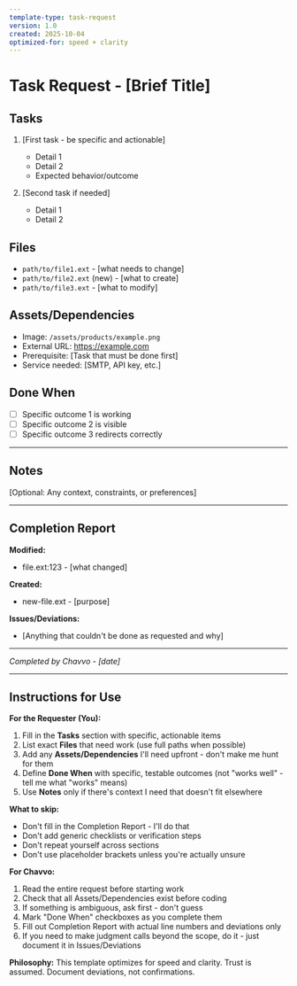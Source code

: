 ```yaml
---
template-type: task-request
version: 1.0
created: 2025-10-04
optimized-for: speed + clarity
---
```

# Task Request - [Brief Title]

## Tasks
1. [First task - be specific and actionable]
   - Detail 1
   - Detail 2
   - Expected behavior/outcome

2. [Second task if needed]
   - Detail 1
   - Detail 2

## Files
- `path/to/file1.ext` - [what needs to change]
- `path/to/file2.ext` (new) - [what to create]
- `path/to/file3.ext` - [what to modify]

## Assets/Dependencies
- Image: `/assets/products/example.png`
- External URL: https://example.com
- Prerequisite: [Task that must be done first]
- Service needed: [SMTP, API key, etc.]

## Done When
- [ ] Specific outcome 1 is working
- [ ] Specific outcome 2 is visible
- [ ] Specific outcome 3 redirects correctly

---

## Notes
[Optional: Any context, constraints, or preferences]

---

## Completion Report
**Modified:**
- file.ext:123 - [what changed]

**Created:**
- new-file.ext - [purpose]

**Issues/Deviations:**
- [Anything that couldn't be done as requested and why]

---
*Completed by Chavvo - [date]*

---

## Instructions for Use

**For the Requester (You):**
1. Fill in the **Tasks** section with specific, actionable items
2. List exact **Files** that need work (use full paths when possible)
3. Add any **Assets/Dependencies** I'll need upfront - don't make me hunt for them
4. Define **Done When** with specific, testable outcomes (not "works well" - tell me what "works" means)
5. Use **Notes** only if there's context I need that doesn't fit elsewhere

**What to skip:**
- Don't fill in the Completion Report - I'll do that
- Don't add generic checklists or verification steps
- Don't repeat yourself across sections
- Don't use placeholder brackets unless you're actually unsure

**For Chavvo:**
1. Read the entire request before starting work
2. Check that all Assets/Dependencies exist before coding
3. If something is ambiguous, ask first - don't guess
4. Mark "Done When" checkboxes as you complete them
5. Fill out Completion Report with actual line numbers and deviations only
6. If you need to make judgment calls beyond the scope, do it - just document it in Issues/Deviations

**Philosophy:**
This template optimizes for speed and clarity. Trust is assumed. Document deviations, not confirmations.
